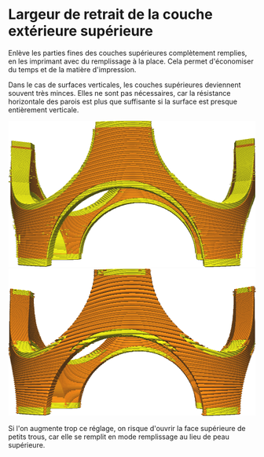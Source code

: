 Largeur de retrait de la couche extérieure supérieure
====

Enlève les parties fines des couches supérieures complètement remplies, en les imprimant avec du remplissage à la place. Cela permet d'économiser du temps et de la matière d'impression.

Dans le cas de surfaces verticales, les couches supérieures deviennent souvent très minces. Elles ne sont pas nécessaires, car la résistance horizontale des parois est plus que suffisante si la surface est presque entièrement verticale.

![Avant le retrait](../../../articles/images/skin_preshrink_original.png)
![Après le retrait](../../../articles/images/skin_preshrink_shrunk.png)

Si l'on augmente trop ce réglage, on risque d'ouvrir la face supérieure de petits trous, car elle se remplit en mode remplissage au lieu de peau supérieure.
